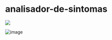 # analisador-de-sintomas

<a href="https://analisador-de-sintomas.vercel.app/"><img src="https://img.shields.io/badge/Click Here-00FF00?style=for-the-badge&logoColor=white" target="_blank"></a>

![image](https://github.com/LucasBorgesDeCarvalho/analisador-de-sintomas/assets/105558309/43056c36-05a9-475f-a1bb-1e09468e2a67)
